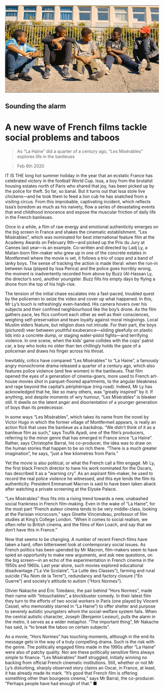 ![](./images/20200208_BKP002_0.jpg)

## Sounding the alarm

# A new wave of French films tackle social problems and taboos

> As “La Haine” did a quarter of a century ago, “Les Misérables” explores life in the banlieues

> Feb 6th 2020

IT IS THE long hot summer holiday in the year that an ecstatic France has celebrated victory in the football World Cup. Issa, a boy from the brutalist housing estates north of Paris who shared that joy, has been picked up by the police for theft. So far, so banal. But it turns out that Issa stole live chickens—and he took them to feed a lion cub he has snatched from a visiting circus. From this improbable, captivating incident, which reflects Issa’s boredom as much as his naivety, flow a series of devastating events that end childhood innocence and expose the muscular friction of daily life in the French banlieues.

Once in a while, a film of raw energy and emotional authenticity emerges on the big screen in France and shakes the cinematic establishment. “Les Misérables”, which was nominated for best international feature film at the Academy Awards on February 9th—and picked up the Prix du Jury at Cannes last year—is an example. Co-written and directed by Ladj Ly, a Malian-born film-maker who grew up in one of the concrete estates in Montfermeil where the movie is set, it follows a trio of cops and a band of lanky boys. The sense of tracking the action is made literal: when the run-in between Issa (played by Issa Perica) and the police goes horribly wrong, the moment is inadvertently recorded from above by Buzz (Al-Hassan Ly, the director’s son), another youngster. Buzz fills his empty days by flying a drone from the top of his high-rise.

The tension of the initial chase escalates into a fast-paced, troubled quest by the policemen to seize the video and cover up what happened. In this, Mr Ly’s touch is refreshingly even-handed. His camera hovers over his subjects and their confined neighbourhood like the boy’s drone. As the film gathers pace, les flics confront each other as well as their consciences, weighing self-preservation and team loyalty against moral misgivings. Local Muslim elders feature, but religion does not intrude. For their part, the boys (pictured) veer between youthful exuberance—sliding gleefully on plastic lids into a concrete dump, or staging water-pistol fights—and terrifying violence. In one scene, when the kids’ game collides with the cops’ patrol car, a boy who looks no older than ten chillingly holds the gaze of a policeman and draws his finger across his throat.

Inevitably, critics have compared “Les Misérables” to “La Haine”, a famously angry monochrome drama released a quarter of a century ago, which also features police violence (and few women) in the banlieues. That film opened the eyes of a generation of cinema-goers, more used to French art-house movies shot in parquet-floored apartments, to the angular bleakness and rage beyond the capital’s périphérique (ring road). Indeed, Mr Ly has acknowledged that he, like so many others, was “greatly inspired” by it. If anything, and despite moments of wry humour, “Les Misérables” is bleaker still. It dwells on the latent anger and disorientation of a younger generation of boys than its predecessor.

In some ways “Les Misérables”, which takes its name from the novel by Victor Hugo in which the former village of Montfermeil appears, is really an action flick that uses the banlieue as a backdrop. “We didn’t think of it as a banlieue film as such,” says Toufik Ayadi, one of the film’s producers, referring to the minor genre that has emerged in France since “La Haine”. Rather, says Christophe Barral, his co-producer, the idea was to draw on the human stories that happen to be so rich there. “There is a much greater imagination”, he says, “just a few kilometres from Paris.”

Yet the movie is also political, or what the French call a film engagé. Mr Ly, the first black French director to have his work nominated for the Oscars, has described it as a “warning cry”. As an aspirant film-maker, he used to record the real police violence he witnessed, and this eye lends the film its authenticity. President Emmanuel Macron is said to have been taken aback after watching a private screening at the Elysée Palace.

“Les Misérables” thus fits into a rising trend towards a new, unabashed social frankness in French film-making. Even in the wake of “La Haine”, for the most part “French auteur cinema tends to be very middle-class, looking at the Parisian microcosm,” says Ginette Vincendeau, professor of film studies at King’s College London. “When it comes to social realism, we often refer to British cinema, and the films of Ken Loach, and say that we don’t have this in France.”

Now that seems to be changing. A number of recent French films have taken a hard, often bittersweet look at contemporary social issues. As French politics has been upended by Mr Macron, film-makers seem to have spied an opportunity to make new arguments, and ask new questions, on the big screen—in an echo of the experimentation in French cinema in the 1950s and 1960s. Last year alone, such movies explored educational disadvantage (“La Vie Scolaire”, “La Lutte des Classes”), farming and rural suicide (“Au Nom de la Terre”), redundancy and factory closure (“En Guerre”) and society’s attitude to autism (“Hors Normes”).

Olivier Nakache and Éric Toledano, the pair behind “Hors Normes”, made their name with “Intouchables”, a blockbuster comedy. In their latest film they turn to the efforts of two social workers in Paris (one played by Vincent Cassel, who memorably starred in “La Haine”) to offer shelter and purpose to severely autistic youngsters whom the social-welfare system fails. When the central autistic character, Joseph (Benjamin Lesieur), pulls the alarm in the metro, it serves as a wider metaphor. “The important thing”, Mr Nakache has said, is “to break the taboo on certain subjects”.

As a movie, “Hors Normes” has touching moments, although in the end its message gets in the way of a truly compelling drama. Such is the risk with the genre. The politically engaged films made in the 1990s after “La Haine” were also of patchy quality. Nor are these politically sensitive films always simple to finance. “Les Misérables” itself struggled, initially winning no backing from official French cinematic institutions. Still, whether or not Mr Ly’s disturbing, sharply observed story claims an Oscar, in France, at least, it has already made its mark. “It’s good that French film is offering something other than bourgeois cinema,” says Mr Barral, the co-producer. “Perhaps people have had enough of that.” ■
